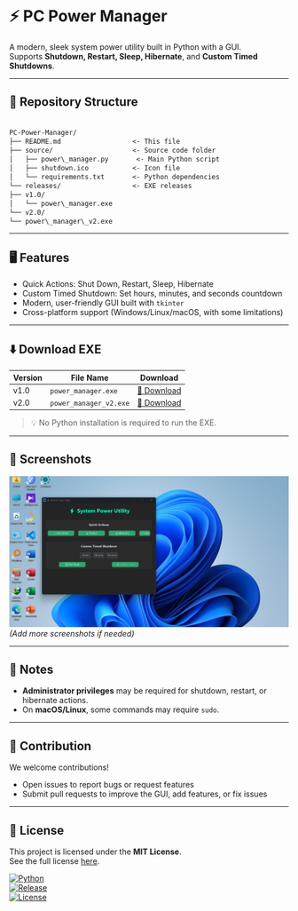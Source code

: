 
# ⚡ PC Power Manager

A modern, sleek system power utility built in Python with a GUI.  
Supports **Shutdown, Restart, Sleep, Hibernate**, and **Custom Timed Shutdowns**.

---

## 📂 Repository Structure

```

PC-Power-Manager/
├── README.md                  <- This file
├── source/                    <- Source code folder
│   ├── power\_manager.py       <- Main Python script
│   ├── shutdown.ico           <- Icon file
│   └── requirements.txt       <- Python dependencies
└── releases/                  <- EXE releases
├── v1.0/
│   └── power\_manager.exe
└── v2.0/
└── power\_manager\_v2.exe

```

---

## 🖥 Features

- Quick Actions: Shut Down, Restart, Sleep, Hibernate  
- Custom Timed Shutdown: Set hours, minutes, and seconds countdown  
- Modern, user-friendly GUI built with `tkinter`  
- Cross-platform support (Windows/Linux/macOS, with some limitations)  

---

## ⬇️ Download EXE

| Version | File Name | Download |
|---------|-----------|---------|
| v1.0    | `power_manager.exe`       | [💾 Download](releases/v1.0/power_manager.exe) |
| v2.0    | `power_manager_v2.exe`    | [💾 Download](releases/v2.0/power_manager_v2.exe) |

> 💡 No Python installation is required to run the EXE.

---

## 📸 Screenshots

![Main Window](screenshots/main_window.jpg)  
*(Add more screenshots if needed)*

---

## 📌 Notes

- **Administrator privileges** may be required for shutdown, restart, or hibernate actions.  
- On **macOS/Linux**, some commands may require `sudo`.  

---

## 📝 Contribution

We welcome contributions!  

- Open issues to report bugs or request features  
- Submit pull requests to improve the GUI, add features, or fix issues  

---
## 📄 License

This project is licensed under the **MIT License**.  
See the full license [here](LICENSE).

[![Python](https://img.shields.io/badge/Python-3.13-blue)](https://www.python.org/)  
[![Release](https://img.shields.io/badge/Release-v2.0-green)](releases/v2.0/power_manager_v2.exe)  
[![License](https://img.shields.io/badge/License-MIT-yellow)](LICENSE)
